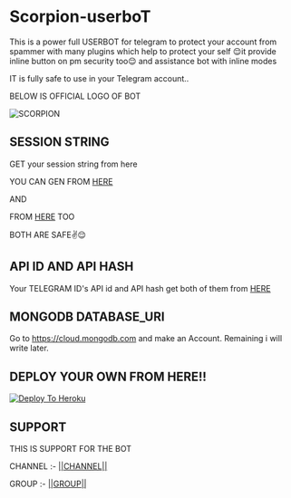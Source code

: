 # Scorpion-userboT

This is a power full USERBOT for telegram to protect your account from spammer with many plugins which help to protect your self 😌it provide inline button on pm security too😌 and assistance bot with inline modes 

IT is fully safe to use in your Telegram account..

BELOW IS OFFICIAL LOGO OF BOT

![SCORPION](https://telegra.ph/file/f1565ab0fb63b28232469.jpg)

## SESSION STRING 

GET your session string from here

YOU CAN GEN FROM [HERE](https://replit.com/@loverboyXD/Scorpion-sessionstring) 

AND 

FROM [HERE](https://replit.com/@loverboyXD/Scorpion-session) TOO 

BOTH ARE SAFE✌️😌

## API ID AND API HASH 
Your TELEGRAM ID's API id and API hash get both of them from [HERE](my.telegram.org)

## MONGODB DATABASE_URI
Go to https://cloud.mongodb.com and make an Account.
Remaining i will write later.

## DEPLOY YOUR OWN FROM HERE!!

[![Deploy To Heroku](https://www.herokucdn.com/deploy/button.svg)](https://heroku.com/deploy?template=https://github.com/loverboyXD/scorpion-userbot)

## SUPPORT 

THIS IS SUPPORT FOR THE BOT 

CHANNEL :- [||CHANNEL||](https://t.me/Scorpion_official_Support)

GROUP :- [||GROUP||](https://t.me/scorpion_helpchat)






